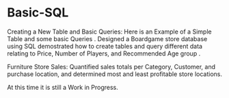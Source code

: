 # Basic-SQL

Creating a New Table and Basic Queries:
Here is an Example of a Simple Table and some basic Queries . Designed a Boardgame store database using SQL demostrated how to create tables and query different data relating to Price, Number of Players, and Recommended Age group . 

Furniture Store Sales:
Quantified sales totals per Category, Customer, and purchase location, and determined most and least profitable store locations.


At this time it is still a Work in Progress.

